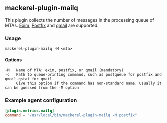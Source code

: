 ## mackerel-plugin-mailq

This plugin collects the number of messages in the processing queue of MTAs.
[Exim](http://www.exim.org/), [Postfix](http://www.postfix.org/) and [qmail](https://cr.yp.to/qmail.html) are supported.

### Usage

```
mackerel-plugin-mailq -M <mta>
```

#### Options
```
-M   Name of MTA: exim, postfix, or qmail (mandatory)
-c   Path to queue-printing command, such as postqueue for postfix and qmail-qstat for qmail.
     Give this option if the command has non-standard name. Usually it can be guessed from the -M option
```

### Example agent configuration
```toml
[plugin.metrics.mailq]
command = "/usr/local/bin/mackerel-plugin-mailq -M postfix"
```

